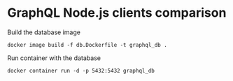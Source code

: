 # GraphQL Node.js clients comparison

Build the database image
```
docker image build -f db.Dockerfile -t graphql_db .
```

Run container with the database
```
docker container run -d -p 5432:5432 graphql_db
```